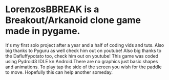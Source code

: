 # LorenzosBBREAK is a Breakout/Arkanoid clone game made in pygame.
It's my first solo project after a year and a half of coding vids and tuts.
Also big thanks to Pyguru as well check him out on youtube!
Also big thanks to the Dafluffypotato too, check him out on youtube!
This game was coded using Pydroid3 IDLE kn Android.There are no graphics just basic shapes and animations.
To play tap the side of the screen you wish for the paddle to move.
Hopefully this can help another someday.
